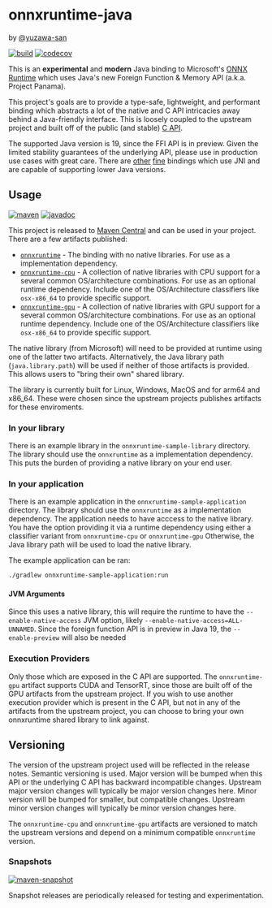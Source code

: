 # onnxruntime-java
by [@yuzawa-san](https://github.com/yuzawa-san/)

[![build](https://github.com/yuzawa-san/onnxruntime-java/workflows/build/badge.svg)](https://github.com/yuzawa-san/onnxruntime-java/actions)
[![codecov](https://codecov.io/gh/yuzawa-san/onnxruntime-java/branch/master/graph/badge.svg)](https://codecov.io/gh/yuzawa-san/onnxruntime-java)

This is an **experimental** and **modern** Java binding to Microsoft's [ONNX Runtime](https://github.com/microsoft/onnxruntime) which uses Java's new Foreign Function & Memory API (a.k.a. Project Panama).

This project's goals are to provide a type-safe, lightweight, and performant binding which abstracts a lot of the native and C API intricacies away behind a Java-friendly interface.
This is loosely coupled to the upstream project and built off of the public (and stable) [C API](https://onnxruntime.ai/docs/api/c/struct_ort_api.html).

The supported Java version is 19, since the FFI API is in preview.
Given the limited stability guarantees of the underlying API, please use in production use cases with great care.
There are [other](https://github.com/bytedeco/javacpp-presets/tree/master/onnxruntime) [fine](https://github.com/microsoft/onnxruntime/tree/main/java) bindings which use JNI and are capable of supporting lower Java versions.

## Usage

[![maven](https://img.shields.io/maven-central/v/com.jyuzawa/onnxruntime)](https://search.maven.org/artifact/com.jyuzawa/onnxruntime)
[![javadoc](https://javadoc.io/badge2/com.jyuzawa/onnxruntime/javadoc.svg)](https://javadoc.io/doc/com.jyuzawa/onnxruntime)

This project is released to [Maven Central](https://search.maven.org/artifact/com.jyuzawa/onnxruntime) and can be used in your project. There are a few artifacts published:

* [`onnxruntime`](https://search.maven.org/artifact/com.jyuzawa/onnxruntime) - The binding with no native libraries. For use as a implementation dependency.
* [`onnxruntime-cpu`](https://search.maven.org/artifact/com.jyuzawa/onnxruntime-cpu) - A collection of native libraries with CPU support for a several common OS/architecture combinations. For use as an optional runtime dependency. Include one of the OS/Architecture classifiers like `osx-x86_64` to provide specific support.
* [`onnxruntime-gpu`](https://search.maven.org/artifact/com.jyuzawa/onnxruntime-gpu) - A collection of native libraries with GPU support for a several common OS/architecture combinations. For use as an optional runtime dependency. Include one of the OS/Architecture classifiers like `osx-x86_64` to provide specific support.

The native library (from Microsoft) will need to be provided at runtime using one of the latter two artifacts. Alternatively, the Java library path (`java.library.path`) will be used if neither of those artifacts is provided.
This allows users to "bring their own" shared library.

The library is currently built for Linux, Windows, MacOS and for arm64 and x86_64.
These were chosen since the upstream projects publishes artifacts for these enviroments.

### In your library

There is an example library in the `onnxruntime-sample-library` directory.
The library should use the `onnxruntime` as a implementation dependency.
This puts the burden of providing a native library on your end user.

### In your application

There is an example application in the `onnxruntime-sample-application` directory.
The library should use the `onnxruntime` as a implementation dependency.
The application needs to have acccess to the native library.
You have the option providing it via a runtime dependency using either a classifier variant from `onnxruntime-cpu` or `onnxruntime-gpu`
Otherwise, the Java library path will be used to load the native library.


The example application can be ran:
````bash
./gradlew onnxruntime-sample-application:run
````

#### JVM Arguments

Since this uses a native library, this will require the runtime to have the `--enable-native-access` JVM option, likely `--enable-native-access=ALL-UNNAMED`.
Since the foreign function API is in preview in Java 19, the `--enable-preview` will also be needed

### Execution Providers

Only those which are exposed in the C API are supported.
The `onnxruntime-gpu` artifact supports CUDA and TensorRT, since those are built off of the GPU artifacts from the upstream project.
If you wish to use another execution provider which is present in the C API, but not in any of the artifacts from the upstream project, you can choose to bring your own onnxruntime shared library to link against.

## Versioning

The version of the upstream project used will be reflected in the release notes.
Semantic versioning is used.
Major version will be bumped when this API or the underlying C API has backward incompatible changes.
Upstream major version changes will typically be major version changes here.
Minor version will be bumped for smaller, but compatible changes.
Upstream minor version changes will typically be minor version changes here.

The `onnxruntime-cpu` and `onnxruntime-gpu` artifacts are versioned to match the upstream versions and depend on a minimum compatible `onnxruntime` version.

### Snapshots

[![maven-snapshot](https://img.shields.io/maven-metadata/v?metadataUrl=https%3A%2F%2Fs01.oss.sonatype.org%2Fcontent%2Frepositories%2Fsnapshots%2Fcom%2Fjyuzawa%2Fonnxruntime%2Fmaven-metadata.xml)](https://s01.oss.sonatype.org/content/repositories/snapshots/com/jyuzawa/onnxruntime/)

Snapshot releases are periodically released for testing and experimentation.
